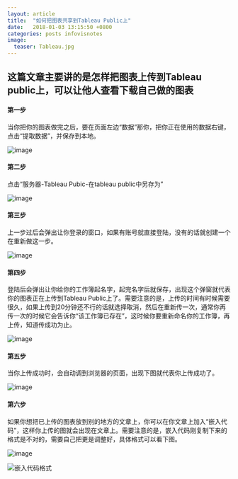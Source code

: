 ```yaml
---
layout: article
title:  "如何把图表共享到Tableau Public上"
date:   2018-01-03 13:15:50 +0800
categories: posts infovisnotes
image:
  teaser: Tableau.jpg
---
```


## 这篇文章主要讲的是怎样把图表上传到Tableau public上，可以让他人查看下载自己做的图表

#### 第一步
当你把你的图表做完之后，要在页面左边“数据”那你，把你正在使用的数据右键，点击“提取数据”，并保存到本地。

![image](https://huangjiali.github.io/images/Tableau1.png)


#### 第二步
点击“服务器-Tableau Pubic-在tableau public中另存为”


![image](https://huangjiali.github.io/images/Tableau2.png)


#### 第三步
上一步过后会弹出让你登录的窗口，如果有账号就直接登陆，没有的话就创建一个在重新做这一步。

![image](https://huangjiali.github.io/images/Tableau3.png)


#### 第四步
登陆后会弹出让你给你的工作簿起名字，起完名字后就保存，出现这个弹窗就代表你的图表正在上传到Tableau Public上了。需要注意的是，上传的时间有时候需要很久，如果上传到20分钟还不行的话就选择取消，然后在重新传一次，通常你再传一次的时候它会告诉你“该工作簿已存在”，这时候你要重新命名你的工作簿，再上传，知道传成功为止。

![image](https://huangjiali.github.io/images/Tableau4.png)


#### 第五步
当你上传成功时，会自动调到浏览器的页面，出现下图就代表你上传成功了。

![image](https://huangjiali.github.io/images/Tableau5.png)


#### 第六步
如果你想把已上传的图表放到别的地方的文章上，你可以在你文章上加入“嵌入代码”，这样你上传的图就会出现在文章上。需要注意的是，嵌入代码刚复制下来的格式是不对的，需要自己把更是调整好，具体格式可以看下图。

![image](https://huangjiali.github.io/images/Tableau6.png)

![嵌入代码格式](https://huangjiali.github.io/images/Tableau7.png)
